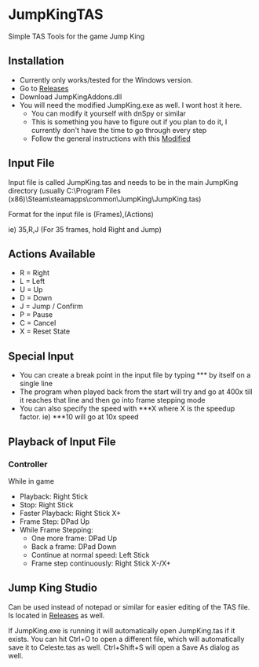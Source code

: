 # JumpKingTAS
Simple TAS Tools for the game Jump King

## Installation

- Currently only works/tested for the Windows version.
- Go to [Releases](https://github.com/ShootMe/JumpKingTAS/releases)
- Download JumpKingAddons.dll
- You will need the modified JumpKing.exe as well. I wont host it here.
  - You can modify it yourself with dnSpy or similar
  - This is something you have to figure out if you plan to do it, I currently don't have the time to go through every step
  - Follow the general instructions with this [Modified](https://github.com/ShootMe/JumpKingTAS/blob/master/Game/WhatsModified.txt)

## Input File
Input file is called JumpKing.tas and needs to be in the main JumpKing directory (usually C:\Program Files (x86)\Steam\steamapps\common\JumpKing\JumpKing.tas)

Format for the input file is (Frames),(Actions)

ie) 35,R,J (For 35 frames, hold Right and Jump)

## Actions Available
- R = Right
- L = Left
- U = Up
- D = Down
- J = Jump / Confirm
- P = Pause
- C = Cancel
- X = Reset State

## Special Input
- You can create a break point in the input file by typing *** by itself on a single line
- The program when played back from the start will try and go at 400x till it reaches that line and then go into frame stepping mode
- You can also specify the speed with ***X where X is the speedup factor. ie) ***10 will go at 10x speed

## Playback of Input File
### Controller
While in game
- Playback: Right Stick
- Stop: Right Stick
- Faster Playback: Right Stick X+
- Frame Step: DPad Up
- While Frame Stepping:
  - One more frame: DPad Up
  - Back a frame: DPad Down
  - Continue at normal speed: Left Stick
  - Frame step continuously: Right Stick X-/X+
 
## Jump King Studio
Can be used instead of notepad or similar for easier editing of the TAS file. Is located in [Releases](https://github.com/ShootMe/JumpKingTAS/releases) as well.

If JumpKing.exe is running it will automatically open JumpKing.tas if it exists. You can hit Ctrl+O to open a different file, which will automatically save it to Celeste.tas as well. Ctrl+Shift+S will open a Save As dialog as well.
